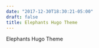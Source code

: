 ```yaml
---
date: "2017-12-30T18:30:21-05:00"
draft: false
title: Elephants Hugo Theme
---
```


Elephants Hugo Theme